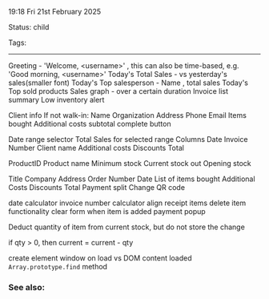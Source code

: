 19:18 Fri 21st February 2025

Status: child

Tags: 

------------------------------------
Greeting - 'Welcome, \<username>' , this can also be time-based, e.g. 'Good morning, \<username>'
Today's Total Sales - vs yesterday's sales(smaller font)
Today's Top salesperson - Name , total sales
Today's Top sold products
Sales graph - over a certain duration
Invoice list summary
Low inventory alert

Client info
	If not walk-in:
	Name
	Organization
	Address
	Phone
	Email
Items bought
Additional costs
subtotal
complete button

Date range selector
Total Sales for selected range
Columns
	Date
	Invoice Number
	Client name
	Additional costs
	Discounts
	Total

ProductID
Product name
Minimum stock
Current stock
out
Opening stock

Title
Company Address
Order Number
Date
List of items bought
Additional Costs
Discounts
Total
Payment split
Change
QR code

date calculator
invoice number calculator
align receipt items
delete item functionality
clear form when item is added
payment popup

Deduct quantity of item from current stock, but do not store the change

if qty > 0, then current = current - qty

create element
window on load vs DOM content loaded
`Array.prototype.find` method

### See also: